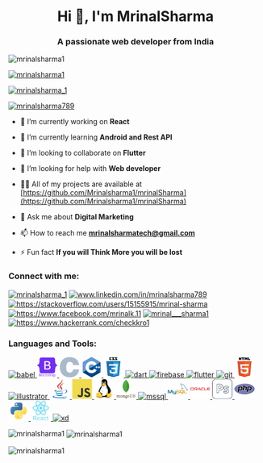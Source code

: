 <h1 align="center">Hi 👋, I'm MrinalSharma</h1>
<h3 align="center">A passionate web developer from India</h3>

<p align="left"> <img src="https://komarev.com/ghpvc/?username=mrinalsharma1&label=Profile%20views&color=0e75b6&style=flat" alt="mrinalsharma1" /> </p>

<p align="left"> <a href="https://github.com/ryo-ma/github-profile-trophy"><img src="https://github-profile-trophy.vercel.app/?username=mrinalsharma1" alt="mrinalsharma1" /></a> </p>

<p align="left"> <a href="https://twitter.com/mrinalsharma_1" target="blank"><img src="https://img.shields.io/twitter/follow/mrinalsharma_1?logo=twitter&style=for-the-badge" alt="mrinalsharma_1" /></a> </p>

<p align="left"> <a href="https://linkedin.com/in/mrinalsharma789" target="blank"><img src="https://img.shields.io/linkedin/follow/mrinalsharma789?logo=twitter&style=for-the-badge" alt="mrinalsharma789" /></a> </p>

- 🔭 I’m currently working on **React**

- 🌱 I’m currently learning **Android and Rest API**

- 👯 I’m looking to collaborate on **Flutter**

- 🤝 I’m looking for help with **Web developer**

- 👨‍💻 All of my projects are available at [https://github.com/Mrinalsharma1/mrinalSharma](https://github.com/Mrinalsharma1/mrinalSharma)

- 💬 Ask me about **Digital Marketing**

- 📫 How to reach me **mrinalsharmatech@gmail.com**

- ⚡ Fun fact **If you will Think More you will be lost**

<h3 align="left">Connect with me:</h3>
<p align="left">
<a href="https://twitter.com/mrinalsharma_1" target="blank"><img align="center" src="https://cdn.jsdelivr.net/npm/simple-icons@3.0.1/icons/twitter.svg" alt="mrinalsharma_1" height="30" width="40" /></a>
<a href="https://linkedin.com/in/www.linkedin.com/in/mrinalsharma789" target="blank"><img align="center" src="https://cdn.jsdelivr.net/npm/simple-icons@3.0.1/icons/linkedin.svg" alt="www.linkedin.com/in/mrinalsharma789" height="30" width="40" /></a>
<a href="https://stackoverflow.com/users/https://stackoverflow.com/users/15155915/mrinal-sharma" target="blank"><img align="center" src="https://cdn.jsdelivr.net/npm/simple-icons@3.0.1/icons/stackoverflow.svg" alt="https://stackoverflow.com/users/15155915/mrinal-sharma" height="30" width="40" /></a>
<a href="https://fb.com/https://www.facebook.com/mrinalk.11" target="blank"><img align="center" src="https://cdn.jsdelivr.net/npm/simple-icons@3.0.1/icons/facebook.svg" alt="https://www.facebook.com/mrinalk.11" height="30" width="40" /></a>
<a href="https://instagram.com/mrinal___sharma1" target="blank"><img align="center" src="https://cdn.jsdelivr.net/npm/simple-icons@3.0.1/icons/instagram.svg" alt="mrinal___sharma1" height="30" width="40" /></a>
<a href="https://www.hackerrank.com/https://www.hackerrank.com/checkkro1" target="blank"><img align="center" src="https://cdn.jsdelivr.net/npm/simple-icons@3.0.1/icons/hackerrank.svg" alt="https://www.hackerrank.com/checkkro1" height="30" width="40" /></a>
</p>

<h3 align="left">Languages and Tools:</h3>
<p align="left"> <a href="https://babeljs.io/" target="_blank"> <img src="https://www.vectorlogo.zone/logos/babeljs/babeljs-icon.svg" alt="babel" width="40" height="40"/> </a> <a href="https://getbootstrap.com" target="_blank"> <img src="https://raw.githubusercontent.com/devicons/devicon/master/icons/bootstrap/bootstrap-plain-wordmark.svg" alt="bootstrap" width="40" height="40"/> </a> <a href="https://www.cprogramming.com/" target="_blank"> <img src="https://raw.githubusercontent.com/devicons/devicon/master/icons/c/c-original.svg" alt="c" width="40" height="40"/> </a> <a href="https://www.w3schools.com/cpp/" target="_blank"> <img src="https://raw.githubusercontent.com/devicons/devicon/master/icons/cplusplus/cplusplus-original.svg" alt="cplusplus" width="40" height="40"/> </a> <a href="https://www.w3schools.com/css/" target="_blank"> <img src="https://raw.githubusercontent.com/devicons/devicon/master/icons/css3/css3-original-wordmark.svg" alt="css3" width="40" height="40"/> </a> <a href="https://dart.dev" target="_blank"> <img src="https://www.vectorlogo.zone/logos/dartlang/dartlang-icon.svg" alt="dart" width="40" height="40"/> </a> <a href="https://firebase.google.com/" target="_blank"> <img src="https://www.vectorlogo.zone/logos/firebase/firebase-icon.svg" alt="firebase" width="40" height="40"/> </a> <a href="https://flutter.dev" target="_blank"> <img src="https://www.vectorlogo.zone/logos/flutterio/flutterio-icon.svg" alt="flutter" width="40" height="40"/> </a> <a href="https://git-scm.com/" target="_blank"> <img src="https://www.vectorlogo.zone/logos/git-scm/git-scm-icon.svg" alt="git" width="40" height="40"/> </a> <a href="https://www.w3.org/html/" target="_blank"> <img src="https://raw.githubusercontent.com/devicons/devicon/master/icons/html5/html5-original-wordmark.svg" alt="html5" width="40" height="40"/> </a> <a href="https://www.adobe.com/in/products/illustrator.html" target="_blank"> <img src="https://www.vectorlogo.zone/logos/adobe_illustrator/adobe_illustrator-icon.svg" alt="illustrator" width="40" height="40"/> </a> <a href="https://www.java.com" target="_blank"> <img src="https://raw.githubusercontent.com/devicons/devicon/master/icons/java/java-original.svg" alt="java" width="40" height="40"/> </a> <a href="https://developer.mozilla.org/en-US/docs/Web/JavaScript" target="_blank"> <img src="https://raw.githubusercontent.com/devicons/devicon/master/icons/javascript/javascript-original.svg" alt="javascript" width="40" height="40"/> </a> <a href="https://www.linux.org/" target="_blank"> <img src="https://raw.githubusercontent.com/devicons/devicon/master/icons/linux/linux-original.svg" alt="linux" width="40" height="40"/> </a> <a href="https://www.mongodb.com/" target="_blank"> <img src="https://raw.githubusercontent.com/devicons/devicon/master/icons/mongodb/mongodb-original-wordmark.svg" alt="mongodb" width="40" height="40"/> </a> <a href="https://www.microsoft.com/en-us/sql-server" target="_blank"> <img src="https://cdn.worldvectorlogo.com/logos/microsoft-sql-server.svg" alt="mssql" width="40" height="40"/> </a> <a href="https://www.mysql.com/" target="_blank"> <img src="https://raw.githubusercontent.com/devicons/devicon/master/icons/mysql/mysql-original-wordmark.svg" alt="mysql" width="40" height="40"/> </a> <a href="https://www.oracle.com/" target="_blank"> <img src="https://raw.githubusercontent.com/devicons/devicon/master/icons/oracle/oracle-original.svg" alt="oracle" width="40" height="40"/> </a> <a href="https://www.photoshop.com/en" target="_blank"> <img src="https://raw.githubusercontent.com/devicons/devicon/master/icons/photoshop/photoshop-line.svg" alt="photoshop" width="40" height="40"/> </a> <a href="https://www.php.net" target="_blank"> <img src="https://raw.githubusercontent.com/devicons/devicon/master/icons/php/php-original.svg" alt="php" width="40" height="40"/> </a> <a href="https://www.python.org" target="_blank"> <img src="https://raw.githubusercontent.com/devicons/devicon/master/icons/python/python-original.svg" alt="python" width="40" height="40"/> </a> <a href="https://reactjs.org/" target="_blank"> <img src="https://raw.githubusercontent.com/devicons/devicon/master/icons/react/react-original-wordmark.svg" alt="react" width="40" height="40"/> </a> <a href="https://www.adobe.com/products/xd.html" target="_blank"> <img src="https://cdn.worldvectorlogo.com/logos/adobe-xd.svg" alt="xd" width="40" height="40"/> </a> </p>

<p><img align="left" src="https://github-readme-stats.vercel.app/api/top-langs?username=mrinalsharma1&show_icons=true&locale=en&layout=compact" alt="mrinalsharma1" /></p>

<p>&nbsp;<img align="center" src="https://github-readme-stats.vercel.app/api?username=mrinalsharma1&show_icons=true&locale=en" alt="mrinalsharma1" /></p>

<p><img align="center" src="https://github-readme-streak-stats.herokuapp.com/?user=mrinalsharma1&" alt="mrinalsharma1" /></p>
